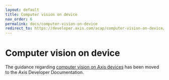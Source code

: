 ```yaml
---
layout: default
title: Computer vision on device
nav_order: 6
permalink: docs/computer-vision-on-device
redirect_to: https://developer.axis.com/acap/computer-vision-on-device/
---
```

# Computer vision on device

The guidance regarding [computer vision on Axis devices](https://developer.axis.com/computer-vision/computer-vision-on-device/develop-your-own-deep-learning-application) has been moved to the Axis Developer Documentation.

